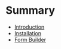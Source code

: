 # Summary

* [Introduction](README.md)
* [Installation](chapter1.md)
* [Form Builder](form_builder.md)

